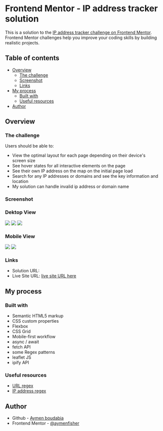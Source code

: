 # Frontend Mentor - IP address tracker solution

This is a solution to the [IP address tracker challenge on Frontend Mentor](https://www.frontendmentor.io/challenges/ip-address-tracker-I8-0yYAH0). Frontend Mentor challenges help you improve your coding skills by building realistic projects. 

## Table of contents

- [Overview](#overview)
  - [The challenge](#the-challenge)
  - [Screenshot](#screenshot)
  - [Links](#links)
- [My process](#my-process)
  - [Built with](#built-with)
  - [Useful resources](#useful-resources)
- [Author](#author)



## Overview

### The challenge

Users should be able to:

- View the optimal layout for each page depending on their device's screen size
- See hover states for all interactive elements on the page
- See their own IP address on the map on the initial page load
- Search for any IP addresses or domains and see the key information and location
- My solution can handle invalid ip address or domain name

### Screenshot
### Dektop View
![](./screenshots/desktop-1.png)
![](./screenshots/desktop-2.png)
![](./screenshots/desktop-3.png)


### Mobile View
![](./screenshots/mobile-2.png)
![](./screenshots/mobile-1.png)


### Links

- Solution URL: 
- Live Site URL: [live site URL here](https://aymenfisher.github.io/ip-address-tracker)

## My process

### Built with

- Semantic HTML5 markup
- CSS custom properties
- Flexbox
- CSS Grid
- Mobile-first workflow
- async / await
- fetch API
- some Regex patterns
- leaflet JS
- ipify API


### Useful resources

- [URL regex](https://stackoverflow.com/questions/3809401/what-is-a-good-regular-expression-to-match-a-url)
- [IP address regex](https://melvingeorge.me/blog/check-if-string-is-valid-ip-address-javascript)



## Author

- Github - [Aymen boudabia](https://github.com/Aymenfisher)
- Frontend Mentor - [@aymenfisher](https://www.frontendmentor.io/profile/Aymenfisher)


